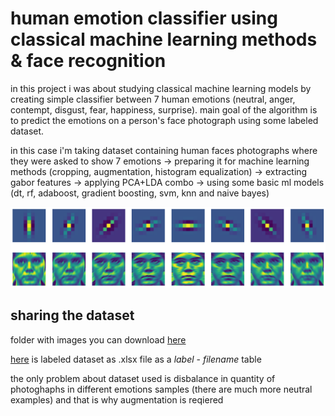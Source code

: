 # human emotion classifier using classical machine learning methods &amp; face recognition
in this project i was about studying classical machine learning models by creating simple classifier between 7 human emotions (neutral, anger, contempt, disgust, fear, happiness, surprise). main goal of the algorithm is to predict the emotions on a person's face photograph using some labeled dataset. 

in this case i'm taking dataset containing human faces photographs where they were asked to show 7 emotions -> preparing it for machine learning methods (cropping, augmentation, histogram equalization) -> extracting gabor features -> applying PCA+LDA combo -> using some basic ml models (dt, rf, adaboost, gradient boosting, svm, knn and naive bayes) 

![photo-emotion](https://github.com/whyclos/emotion-recognition/raw/main/gabor-filters.png)

## sharing the dataset 
folder with images you can download [here](https://drive.google.com/drive/folders/1WNOIE0lshN97fioiFPMMkeEAUn5iunb8?usp=share_link)

[here](https://docs.google.com/spreadsheets/d/1fqFqaDujaNYzPwFPxgRbHiPfUAyxSBer/edit?usp=share_link&ouid=115557877886304897153&rtpof=true&sd=true) is labeled dataset as .xlsx file as a *label* - *filename* table 

the only problem about dataset used is disbalance in quantity of photoghaphs in different emotions samples (there are much more neutral examples) and that is why augmentation is reqiered
